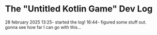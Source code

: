 # The "Untitled Kotlin Game" Dev Log

28 february 2025
13:25- started the log!
16:44- figured some stuff out. gonna see how far I can go with this...
